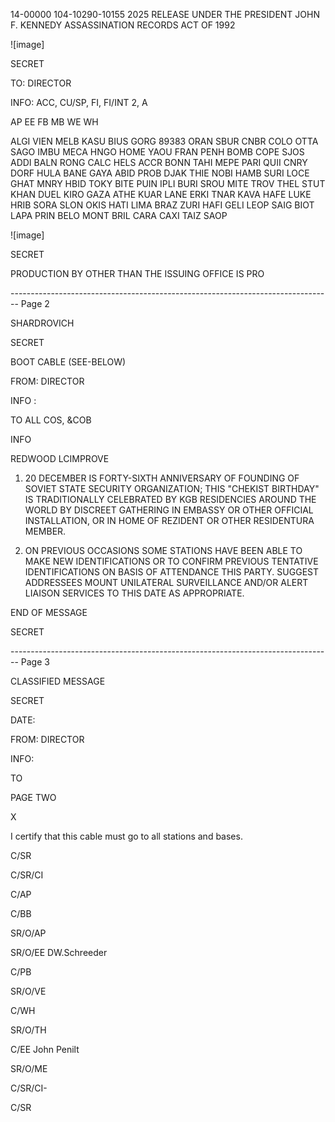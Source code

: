 14-00000
104-10290-10155 2025 RELEASE UNDER THE PRESIDENT JOHN F. KENNEDY ASSASSINATION RECORDS ACT OF 1992

![image]

SECRET

TO: DIRECTOR

INFO: ACC, CU/SP, FI, FI/INT 2, A

AP EE FB MB WE WH

ALGI VIEN MELB KASU BIUS GORG 89383
ORAN SBUR CNBR COLO OTTA SAGO
IMBU MECA HNGO HOME
YAOU FRAN PENH BOMB COPE SJOS
ADDI BALN RONG CALC HELS
ACCR BONN TAHI MEPE PARI QUII
CNRY DORF HULA BANE GAYA
ABID PROB DJAK THIE
NOBI HAMB SURI LOCE GHAT
MNRY HBID TOKY BITE PUIN
IPLI BURI SROU MITE TROV
THEL STUT KHAN DUEL KIRO
GAZA ATHE KUAR LANE ERKI
TNAR KAVA HAFE LUKE HRIB
SORA SLON OKIS HATI
LIMA
BRAZ ZURI HAFI GELI
LEOP SAIG BIOT LAPA PRIN
BELO MONT
BRIL CARA
CAXI
TAIZ SAOP

![image]

SECRET

PRODUCTION BY OTHER THAN THE ISSUING OFFICE IS PRO


-------------------------------------------------------------------------------- Page 2

SHARDROVICH

SECRET

BOOT CABLE (SEE-BELOW)

FROM: DIRECTOR

INFO :

TO ALL COS, &COB

INFO

REDWOOD LCIMPROVE

1. 20 DECEMBER IS FORTY-SIXTH ANNIVERSARY OF FOUNDING OF SOVIET STATE SECURITY ORGANIZATION; THIS "CHEKIST BIRTHDAY" IS TRADITIONALLY CELEBRATED BY KGB RESIDENCIES AROUND THE WORLD BY DISCREET GATHERING IN EMBASSY OR OTHER OFFICIAL INSTALLATION, OR IN HOME OF REZIDENT OR OTHER RESIDENTURA MEMBER.

2. ON PREVIOUS OCCASIONS SOME STATIONS HAVE BEEN ABLE TO MAKE NEW IDENTIFICATIONS OR TO CONFIRM PREVIOUS TENTATIVE IDENTIFICATIONS ON BASIS OF ATTENDANCE THIS PARTY. SUGGEST ADDRESSEES MOUNT UNILATERAL SURVEILLANCE AND/OR ALERT LIAISON SERVICES TO THIS DATE AS APPROPRIATE.

END OF MESSAGE

SECRET


-------------------------------------------------------------------------------- Page 3

CLASSIFIED MESSAGE

SECRET

DATE:

FROM: DIRECTOR

INFO:

TO

PAGE TWO

X

I certify that this cable must go to all stations and bases.

C/SR

C/SR/CI

C/AP

C/BB

SR/O/AP

SR/O/EE DW.Schreeder

C/PB

SR/O/VE

C/WH

SR/O/TH

C/EE John Penilt

SR/O/ME

C/SR/CI-

C/SR
